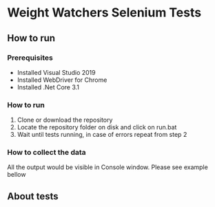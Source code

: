 # Weight Watchers Selenium Tests
## How to run
### Prerequisites
* Installed Visual Studio 2019
* Installed WebDriver for Chrome
* Installed .Net Core 3.1
### How to run
1. Clone or download the repository
2. Locate the repository folder on disk and click on run.bat
3. Wait until tests running, in case of errors repeat from step 2
### How to collect the data
All the output would be visible in Console window. Please see example bellow

## About tests
